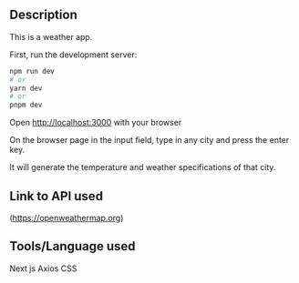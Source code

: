 ## Description

This is a weather app. 

First, run the development server:

```bash
npm run dev
# or
yarn dev
# or
pnpm dev
```

Open [http://localhost:3000](http://localhost:3000) with your browser

On the browser page in the input field, type in any city and press the enter key. 

It will generate the temperature and weather specifications of that city.

## Link to API used

(https://openweathermap.org)

## Tools/Language used

Next js
Axios
CSS

